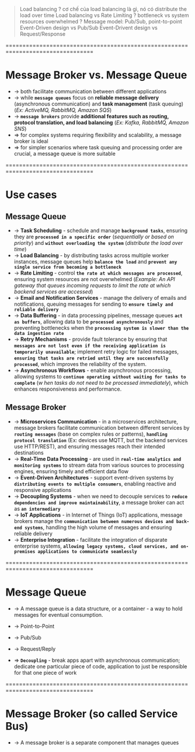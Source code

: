 > Load balancing ? cơ chế của load balancing là gì, nó có distribute the load over time
> Load balancing vs Rate Limiting ?
> bottleneck vs system resources overwhelmed ?
> Message model: Pub/Sub, point-to-point
> Event-Driven design vs Pub/Sub
> Event-Drivent design vs Request/Response

================================================================================
# Message Broker vs. Message Queue
* -> both facilitate communication between different applications
* -> while **`message queues`** focus on **reliable message delivery** (asynchronous communication) and **task management** (task queuing) (_Ex: ActiveMQ, RabbitMQ, Amazon SQS_)
* -> **`message brokers`** provide **additional features such as routing, protocol translation, and load balancing** (_Ex: Kafka, RabbitMQ, Amazon SNS_)
* => for complex systems requiring flexibility and scalability, a message broker is ideal
* => for simpler scenarios where task queuing and processing order are crucial, a message queue is more suitable

================================================================================
# Use cases

## Message Queue
* -> **Task Scheduling** - schedule and manage **`background tasks`**, ensuring they are **`processed in a specific order`** (_sequentially or based on priority_) and **`without overloading the system`** (_distribute the load over time_)
* -> **Load Balancing** - by distributing tasks across multiple worker instances, message queues help **`balance the load`** and **`prevent any single service from becoming a bottleneck`**
* -> **Rate Limiting** - control **`the rate at which messages are processed`**, ensuring system resources are not overwhelmed (_Example: An API gateway that queues incoming requests to limit the rate at which backend services are accessed_)
* -> **Email and Notification Services** - manage the delivery of emails and notifications, queuing messages for sending to **`ensure timely and reliable delivery`**
* -> **Data Buffering** - in data processing pipelines, message queues **`act as buffers`**, allowing data to be **`processed asynchronously`** and preventing bottlenecks when the **`processing system is slower than the data ingestion rate`**
* -> **Retry Mechanisms** - provide fault tolerance by ensuring that **`messages are not lost even if the receiving application is temporarily unavailable`**; implement retry logic for failed messages, **`ensuring that tasks are retried until they are successfully processed`**, which improves the reliability of the system.
* -> **Asynchronous Workflows** - enable asynchronous processing, allowing systems to **`continue operating without waiting for tasks to complete`** (_w  hen tasks do not need to be processed immediately_), which enhances responsiveness and performance.

## Message Broker
* -> **Microservices Communication** - in a microservices architecture, message brokers facilitate communication between different services by **`routing messages`** (base on complex rules or patterns), **`handling protocol translation`** (Ex: devices use MQTT, but the backend services use HTTP/REST), and ensuring messages reach their intended destinations
* -> **Real-Time Data Processing** - are used in **`real-time analytics and monitoring systems`** to stream data from various sources to processing engines, ensuring timely and efficient data flow 
* -> **Event-Driven Architectures** - support event-driven systems by **`distributing events to multiple consumers`**, enabling reactive and responsive applications
* -> **Decoupling Systems** - when we need to decouple services to **`reduce dependencies and improve maintainability`**, a message broker can act as **`an intermediary`**
* -> **IoT Applications** - in Internet of Things (IoT) applications, message brokers manage the **`communication between numerous devices and back-end systems`**, handling the high volume of messages and ensuring reliable delivery
* -> **Enterprise Integration** - facilitate the integration of disparate enterprise systems, **`allowing legacy systems, cloud services, and on-premises applications to communicate seamlessly`**

================================================================================
# Message Queue
* -> A message queue is a data structure, or a container - a way to hold messages for eventual consumption.

* -> Point-to-Point
* -> Pub/Sub
* -> Request/Reply
* => **`Decoupling`** - break apps apart with asynchronous communication; dedicate one particular piece of code, application to just be responsible for that one piece of work

================================================================================
# Message Broker (so called Service Bus)
 * -> A message broker is a separate component that manages queues
